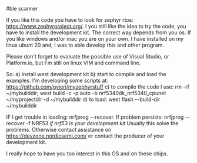 #ble scanner

If you like this code you have to look for zephyr rtos: https://www.zephyrproject.org/. I you still like the idea to try the code, you have to install the development kit. The correct way depends from you os. If you like windows and/or mac you are on your own. I have installed on my linux ubunt 20 and, I was to able develop this and other program. 

Please don't forget to evaluate the possible use of Visual Studio, or Platform.io, but I'm still on linux VIM and command line. 

So: 
a) install west development kit
b) start to compile and load the examples. I'm developing some scripts at: https://github.com/gvieri/myzephyrstuff
c) to compile the code I use: rm -rf ~/mybuilddir; west build -c -p auto -b nrf5340dk_nrf5340_cpunet ~/myprojectdir -d ~/mybuilddir
d) to load: west flash --build-dir ~/mybuilddir

IF I get trouble in loading: nrfjprog --recover. If problem persists: nrfjprog --recover -f NRF53 *if nrf53 is your development kit* 
Usually this solve the problems. Otherwise contact assistance on https://devzone.nordicsemi.com/ or contact the producer of your development kit. 

I really hope to have you too interest in this OS and on these chips. 
